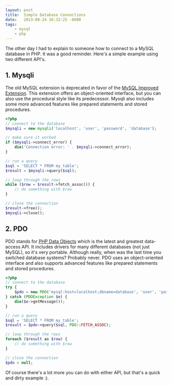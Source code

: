 ```yaml
---
layout: post
title:  Simple Database Connections
date:   2013-08-24 16:32:25 -0600
tags:
    - mysql
    - php
---
```


The other day I had to explain to someone how to connect to a MySQL database in PHP. It was a good reminder. Here's a simple example using two different API's.

## 1. Mysqli

The old MySQL extension is deprecated in favor of the <a href="http://php.net/manual/en/book.mysqli.php" target="_blank">MySQL Improved Extension</a>. This extension offers an object-oriented interface, but you can also use the procedural style like its predecessor. Mysqli also includes some more advanced features like prepared statements and stored procedures.

```php
<?php
// connect to the database
$mysqli = new mysqli('localhost', 'user', 'password', 'database');

// make sure it worked
if ($mysqli->connect_error) {
    die('Connection error: ' . $mysqli->connect_error);
}

// run a query
$sql = 'SELECT * FROM my_table';
$result = $mysqli->query($sql);

// loop through the rows
while ($row = $result->fetch_assoc()) {
    // do something with $row
}

// close the connection
$result->free();
$mysqli->close();
```

## 2. PDO

PDO stands for <a href="http://www.php.net/manual/en/book.pdo.php" target="_blank">PHP Data Objects</a> which is the latest and greatest data-access API. It includes drivers for many different databases (not just MySQL), so it's very portable. Although really, when was the last time you switched database systems? Probably never. PDO uses an object-oriented interface and also supports advanced features like prepared statements and stored procedures.

```php
<?php
// connect to the database
try {
    $pdo = new PDO('mysql:host=localhost;dbname=database', 'user', 'password');
} catch (PDOException $e) {
    die($e->getMessage());
}

// run a query
$sql = 'SELECT * FROM my_table';
$result = $pdo->query($sql, PDO::FETCH_ASSOC);

// loop through the rows
foreach ($result as $row) {
    // do something with $row
}

// close the connection
$pdo = null;
```

Of course there's a lot more you can do with either API, but that's a quick and dirty example :).
